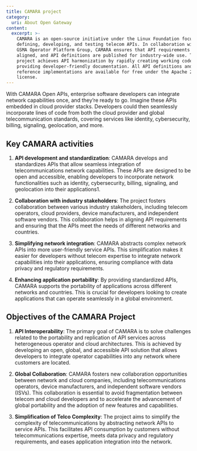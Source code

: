 ```yaml
---
title: CAMARA project
category:
  uri: About Open Gateway
content:
  excerpt: >-
    CAMARA is an open-source initiative under the Linux Foundation focused on
    defining, developing, and testing telecom APIs. In collaboration with the
    GSMA Operator Platform Group, CAMARA ensures that API requirements are
    aligned, and API definitions are published for industry-wide use. The
    project achieves API harmonization by rapidly creating working code and
    providing developer-friendly documentation. All API definitions and
    reference implementations are available for free under the Apache 2.0
    license.
---
```


With CAMARA Open APIs, enterprise software developers can integrate network capabilities once, and they’re ready to go. Imagine these APIs embedded in cloud provider stacks. Developers could then seamlessly incorporate lines of code from both the cloud provider and global telecommunication standards, covering services like identity, cybersecurity, billing, signaling, geolocation, and more.

## Key CAMARA activities

1. **API development and standardization**: CAMARA develops and standardizes APIs that allow seamless integration of telecommunications network capabilities. These APIs are designed to be open and accessible, enabling developers to incorporate network functionalities such as identity, cybersecurity, billing, signaling, and geolocation into their applications1.

2. **Collaboration with industry stakeholders**: The project fosters collaboration between various industry stakeholders, including telecom operators, cloud providers, device manufacturers, and independent software vendors. This collaboration helps in aligning API requirements and ensuring that the APIs meet the needs of different networks and countries.

3. **Simplifying network integration**: CAMARA abstracts complex network APIs into more user-friendly service APIs. This simplification makes it easier for developers without telecom expertise to integrate network capabilities into their applications, ensuring compliance with data privacy and regulatory requirements.

4. **Enhancing application portability**: By providing standardized APIs, CAMARA supports the portability of applications across different networks and countries. This is crucial for developers looking to create applications that can operate seamlessly in a global environment.

## Objectives of the CAMARA Project

1. **API Interoperability**: The primary goal of CAMARA is to solve challenges related to the portability and replication of API services across heterogeneous operator and cloud architectures. This is achieved by developing an open, global, and accessible API solution that allows developers to integrate operator capabilities into any network where customers are located.

2. **Global Collaboration**: CAMARA fosters new collaboration opportunities between network and cloud companies, including telecommunications operators, device manufacturers, and independent software vendors (ISVs). This collaboration is essential to avoid fragmentation between telecom and cloud developers and to accelerate the advancement of global portability and the adoption of new features and capabilities.

3. **Simplification of Telco Complexity**: The project aims to simplify the complexity of telecommunications by abstracting network APIs to service APIs. This facilitates API consumption by customers without telecommunications expertise, meets data privacy and regulatory requirements, and eases application integration into the network.

